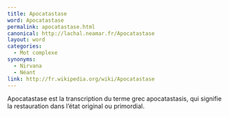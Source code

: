 ```yaml
---
title: Apocatastase
word: Apocatastase
permalink: apocatastase.html
canonical: http://lachal.neamar.fr/Apocatastase
layout: word
categories:
  - Mot complexe
synonyms:
  - Nirvana
  - Néant
link: http://fr.wikipedia.org/wiki/Apocatastase
---
```


Apocatastase est la transcription du terme grec apocatastasis, qui signifie la restauration dans l’état original ou primordial.

